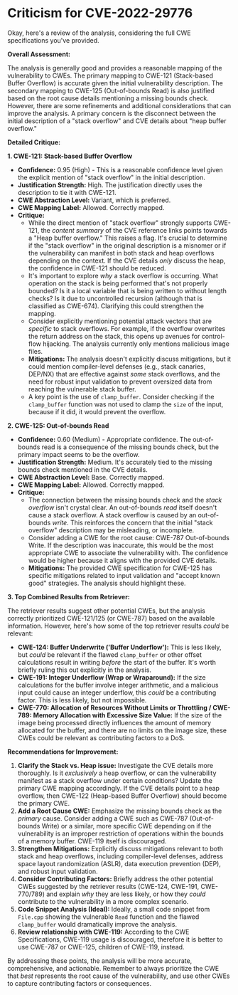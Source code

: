 # Criticism for CVE-2022-29776

Okay, here's a review of the analysis, considering the full CWE specifications you've provided.

**Overall Assessment:**

The analysis is generally good and provides a reasonable mapping of the vulnerability to CWEs. The primary mapping to CWE-121 (Stack-based Buffer Overflow) is accurate given the initial vulnerability description. The secondary mapping to CWE-125 (Out-of-bounds Read) is also justified based on the root cause details mentioning a missing bounds check. However, there are some refinements and additional considerations that can improve the analysis. A primary concern is the disconnect between the initial description of a "stack overflow" and CVE details about "heap buffer overflow."

**Detailed Critique:**

**1. CWE-121: Stack-based Buffer Overflow**

*   **Confidence:** 0.95 (High) - This is a reasonable confidence level given the explicit mention of "stack overflow" in the initial description.
*   **Justification Strength:** High. The justification directly uses the description to tie it with CWE-121.
*   **CWE Abstraction Level:** Variant, which is preferred.
*   **CWE Mapping Label:** Allowed. Correctly mapped.
*   **Critique:**
    *   While the direct mention of "stack overflow" strongly supports CWE-121, the *content summary* of the CVE reference links points towards a "Heap buffer overflow." This raises a flag. It's crucial to determine if the "stack overflow" in the original description is a misnomer or if the vulnerability can manifest in both stack and heap overflows depending on the context.  If the CVE details *only* discuss the heap, the confidence in CWE-121 should be reduced.
    *   It's important to explore *why* a stack overflow is occurring. What operation on the stack is being performed that's not properly bounded? Is it a local variable that is being written to without length checks? Is it due to uncontrolled recursion (although that is classified as CWE-674). Clarifying this could strengthen the mapping.
    *   Consider explicitly mentioning potential attack vectors that are *specific* to stack overflows. For example, if the overflow overwrites the return address on the stack, this opens up avenues for control-flow hijacking. The analysis currently only mentions malicious image files.
    *   **Mitigations:**  The analysis doesn't explicitly discuss mitigations, but it could mention compiler-level defenses (e.g., stack canaries, DEP/NX) that are effective against *some* stack overflows, and the need for robust input validation to prevent oversized data from reaching the vulnerable stack buffer.
    *   A key point is the use of `clamp_buffer`. Consider checking if the `clamp_buffer` function was not used to clamp the `size` of the input, because if it did, it would prevent the overflow.

**2. CWE-125: Out-of-bounds Read**

*   **Confidence:** 0.60 (Medium) - Appropriate confidence. The out-of-bounds read is a consequence of the missing bounds check, but the primary impact seems to be the overflow.
*   **Justification Strength:** Medium.  It's accurately tied to the missing bounds check mentioned in the CVE details.
*   **CWE Abstraction Level:** Base. Correctly mapped.
*   **CWE Mapping Label:** Allowed. Correctly mapped.
*   **Critique:**
    *   The connection between the missing bounds check and the *stack overflow* isn't crystal clear. An out-of-bounds *read* itself doesn't cause a stack overflow. A stack overflow is caused by an out-of-bounds *write*. This reinforces the concern that the initial "stack overflow" description may be misleading, or incomplete.
    *   Consider adding a CWE for the root cause: CWE-787 Out-of-bounds Write. If the description was inaccurate, this would be the most appropriate CWE to associate the vulnerability with. The confidence would be higher because it aligns with the provided CVE details.
    *   **Mitigations:** The provided CWE specification for CWE-125 has specific mitigations related to input validation and "accept known good" strategies. The analysis should highlight these.

**3. Top Combined Results from Retriever:**

The retriever results suggest other potential CWEs, but the analysis correctly prioritized CWE-121/125 (or CWE-787) based on the available information. However, here's how some of the top retriever results *could* be relevant:

*   **CWE-124: Buffer Underwrite ('Buffer Underflow'):**  This is less likely, but *could* be relevant if the flawed `clamp_buffer` or other offset calculations result in writing *before* the start of the buffer.  It's worth briefly ruling this out explicitly in the analysis.
*   **CWE-191: Integer Underflow (Wrap or Wraparound):** If the size calculations for the buffer involve integer arithmetic, and a malicious input could cause an integer underflow, this *could* be a contributing factor.  This is less likely, but not impossible.
*   **CWE-770: Allocation of Resources Without Limits or Throttling / CWE-789: Memory Allocation with Excessive Size Value:** If the size of the image being processed directly influences the amount of memory allocated for the buffer, and there are no limits on the image size, these CWEs could be relevant as contributing factors to a DoS.

**Recommendations for Improvement:**

1.  **Clarify the Stack vs. Heap issue:**  Investigate the CVE details more thoroughly. Is it *exclusively* a heap overflow, or can the vulnerability manifest as a stack overflow under certain conditions? Update the primary CWE mapping accordingly. If the CVE details point to a heap overflow, then CWE-122 (Heap-based Buffer Overflow) should become the primary CWE.
2.  **Add a Root Cause CWE:** Emphasize the missing bounds check as the *primary* cause.  Consider adding a CWE such as CWE-787 (Out-of-bounds Write) or a similar, more specific CWE depending on if the vulnerability is an improper restriction of operations within the bounds of a memory buffer.  CWE-119 itself is discouraged.
3.  **Strengthen Mitigations:**  Explicitly discuss mitigations relevant to both stack and heap overflows, including compiler-level defenses, address space layout randomization (ASLR), data execution prevention (DEP), and robust input validation.
4.  **Consider Contributing Factors:** Briefly address the other potential CWEs suggested by the retriever results (CWE-124, CWE-191, CWE-770/789) and explain *why* they are less likely, or how they *could* contribute to the vulnerability in a more complex scenario.
5.  **Code Snippet Analysis (Ideal):** Ideally, a small code snippet from `File.cpp` showing the vulnerable `Read` function and the flawed `clamp_buffer` would dramatically improve the analysis.
6.  **Review relationship with CWE-119:** According to the CWE Specifications, CWE-119 usage is discouraged, therefore it is better to use CWE-787 or CWE-125, children of CWE-119, instead.

By addressing these points, the analysis will be more accurate, comprehensive, and actionable. Remember to always prioritize the CWE that *best* represents the root cause of the vulnerability, and use other CWEs to capture contributing factors or consequences.